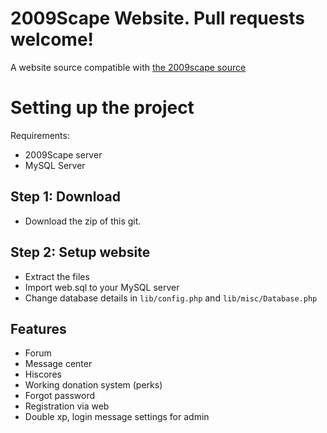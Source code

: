 # 2009Scape Website. Pull requests welcome!
A website source compatible with [the 2009scape source](https://github.com/2009scape/2009scape "View on github")

# Setting up the project
Requirements:
- 2009Scape server 
- MySQL Server

## Step 1: Download
- Download the zip of this git.

## Step 2: Setup website
- Extract the files
- Import web.sql to your MySQL server
- Change database details in `lib/config.php` and `lib/misc/Database.php`
  
 ## Features
 - Forum
 - Message center
 - Hiscores
 - Working donation system (perks)
 - Forgot password
 - Registration via web
 - Double xp, login message settings for admin
